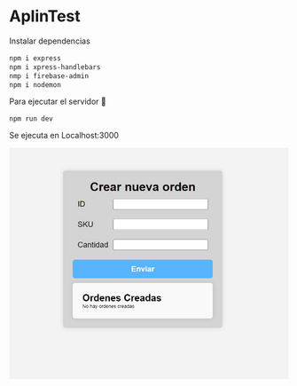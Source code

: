 # AplinTest

Instalar dependencias

```
npm i express
npm i xpress-handlebars
nmp i firebase-admin
npm i nodemon
```

Para ejecutar el servidor 🚀

```
npm run dev
```

Se ejecuta en Localhost:3000

![Image text](https://github.com/jricardocam/AplinTest/blob/main/src/public/img1.jpg)
